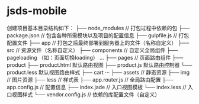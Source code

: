 # jsds-mobile
创建项目基本目录结构如下：
├── node_modules // 打包过程中依赖的包
├── package.json // 包含各种所需模块以及项目的配置信息
├── gulpfile.js // 打包配置文件
├── app // 打包之后最终部署到服务器上的文件（名称自定义）
├── src  // 资源文件（名称自定义）
    ├── components // 自定义全局组件
        ├── pageloading （如：页面切换loading）
        ...
    ├── pages // 页面路由组件
        ├── product
            ├── product.html 默认路由视图
            ├── product.js 默认路由控制器
            └── product.less 默认视图路由样式
        ├── cart
        ···
    ├── assets // 静态资源
        ├── img // 图片资源
        ├── less // 样式表
    ├── app.router.js // 全局路由配置
    ├── app.config.js // 配置信息
    ├── index.jade // 入口视图模板
    └── index.less // 入口视图样式
└── vendor.config.js // 依赖的库配置文件（自定义）
